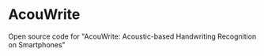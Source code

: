 # AcouWrite
Open source code for "AcouWrite: Acoustic-based Handwriting Recognition on Smartphones"

